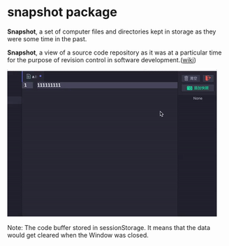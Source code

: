 # snapshot package

 **Snapshot**, a set of computer files and directories kept in storage as they were some time in the past.

 **Snapshot**, a view of a source code repository as it was at a particular time for the purpose of revision control in software development.([wiki](https://en.wikipedia.org/wiki/Snapshot))

![A screenshot of your package](https://raw.githubusercontent.com/vczhan/atom-snapshot/master/resources/screenshot.gif)

Note: The code buffer stored in sessionStorage. It means that the data would get cleared when the Window was closed.
